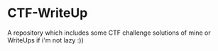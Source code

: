 # CTF-WriteUp

A repository which includes some CTF challenge solutions of mine or WriteUps if i'm not lazy :))
